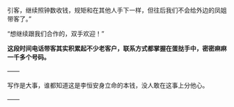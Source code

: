 引客，继续照钟数收钱，规矩和在其他人手下一样，但往后我们不会给外边的凤姐带客了。”

“想继续跟我们合作的，双手欢迎！”

**这段时间电话带客其实积累起不少老客户，联系方式都掌握在蛋挞手中，密密麻麻一千多个号码。**

——

写作是大事，谁都知道这是李恒安身立命的本钱，没人敢在这事上分他心。

——

